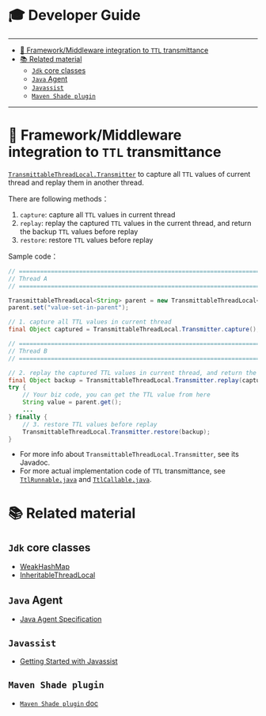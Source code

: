 # 🎓 Developer Guide

---------------------------

<!-- START doctoc generated TOC please keep comment here to allow auto update -->
<!-- DON'T EDIT THIS SECTION, INSTEAD RE-RUN doctoc TO UPDATE -->


- [📌 Framework/Middleware integration to `TTL` transmittance](#-frameworkmiddleware-integration-to-ttl-transmittance)
- [📚 Related material](#-related-material)
    - [`Jdk` core classes](#jdk-core-classes)
    - [`Java` Agent](#java-agent)
    - [`Javassist`](#javassist)
    - [`Maven Shade plugin`](#maven-shade-plugin)

<!-- END doctoc generated TOC please keep comment here to allow auto update -->

---------------------------

# 📌 Framework/Middleware integration to `TTL` transmittance

[`TransmittableThreadLocal.Transmitter`](../src/main/java/com/alibaba/ttl/TransmittableThreadLocal.java#L362) to capture all `TTL` values of current thread and replay them in another thread.

There are following methods：

1. `capture`: capture all `TTL` values in current thread
2. `replay`: replay the captured `TTL` values in the current thread, and return the backup `TTL` values before replay
3. `restore`: restore `TTL` values before replay

Sample code：

```java
// ===========================================================================
// Thread A
// ===========================================================================

TransmittableThreadLocal<String> parent = new TransmittableThreadLocal<String>();
parent.set("value-set-in-parent");

// 1. capture all TTL values in current thread
final Object captured = TransmittableThreadLocal.Transmitter.capture();

// ===========================================================================
// Thread B
// ===========================================================================

// 2. replay the captured TTL values in current thread, and return the backup TTL values before replay
final Object backup = TransmittableThreadLocal.Transmitter.replay(captured);
try {
    // Your biz code, you can get the TTL value from here
    String value = parent.get();
    ...
} finally {
    // 3. restore TTL values before replay
    TransmittableThreadLocal.Transmitter.restore(backup);
}
```


- For more info about `TransmittableThreadLocal.Transmitter`, see its Javadoc.
- For more actual implementation code of `TTL` transmittance, see [`TtlRunnable.java`](../src/main/java/com/alibaba/ttl/TtlRunnable.java) and [`TtlCallable.java`](../src/main/java/com/alibaba/ttl/TtlCallable.java).

# 📚 Related material

## `Jdk` core classes

- [WeakHashMap](https://docs.oracle.com/javase/10/docs/api/java/util/WeakHashMap.html)
- [InheritableThreadLocal](https://docs.oracle.com/javase/10/docs/api/java/lang/InheritableThreadLocal.html)

## `Java` Agent

- [Java Agent Specification](https://docs.oracle.com/javase/10/docs/api/java/lang/instrument/package-summary.html)

## `Javassist`

- [Getting Started with Javassist](https://www.javassist.org/tutorial/tutorial.html)

## `Maven Shade plugin`

- [`Maven Shade plugin` doc](http://maven.apache.org/plugins/maven-shade-plugin/)
